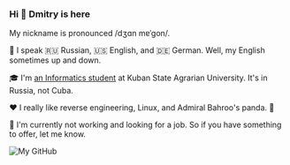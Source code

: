 ### Hi 👋 Dmitry is here

My nickname is pronounced /dʒɑn mɐˈɡon/.

💬 I speak 🇷🇺 Russian, 🇺🇸 English, and 🇩🇪 German. Well, my English sometimes up and down.

🎓 I'm [an Informatics student](https://kubsau.ru/education/portfolio/students/20b48ee3-b072-4438-b9b0-fd468d075fb2/) at Kuban State Agrarian University. It's in Russia, not Cuba.

❤️ I really like reverse engineering, Linux, and Admiral Bahroo's panda. 🐼

🔭 I'm currently not working and looking for a job. So if you have something to offer, let me know.

<!--
**JonMagon/JonMagon** is a ✨ _special_ ✨ repository because its `README.md` (this file) appears on your GitHub profile.

Here are some ideas to get you started:

- 🔭 I’m currently working on ...
- 🌱 I’m currently learning ...
- 👯 I’m looking to collaborate on ...
- 🤔 I’m looking for help with ...
- 💬 Ask me about ...
- 📫 How to reach me: ...
- 😄 Pronouns: ...
- ⚡ Fun fact: ...
-->

![My GitHub](https://github-readme-stats.vercel.app/api?username=JonMagon&count_private=true&show_icons=true&include_all_commits=true)
